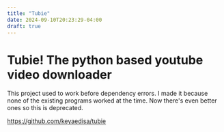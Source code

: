 ```yaml
---
title: "Tubie"
date: 2024-09-10T20:23:29-04:00
draft: true
---
```


# Tubie! The python based youtube video downloader

This project used to work before dependency errors. I made it because none of the existing programs worked at the time. Now there's even better ones so this is deprecated.

https://github.com/keyaedisa/tubie
